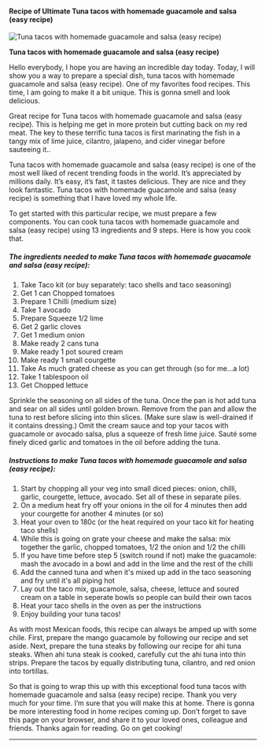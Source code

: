             

#### Recipe of Ultimate Tuna tacos with homemade guacamole and salsa (easy recipe)

![Tuna tacos with homemade guacamole and salsa (easy recipe)](https://img-global.cpcdn.com/recipes/3f3d83136afbd1db/751x532cq70/tuna-tacos-with-homemade-guacamole-and-salsa-easy-recipe-recipe-main-photo.jpg)

**Tuna tacos with homemade guacamole and salsa (easy recipe)**

Hello everybody, I hope you are having an incredible day today. Today, I will show you a way to prepare a special dish, tuna tacos with homemade guacamole and salsa (easy recipe). One of my favorites food recipes. This time, I am going to make it a bit unique. This is gonna smell and look delicious.

Great recipe for Tuna tacos with homemade guacamole and salsa (easy recipe). This is helping me get in more protein but cutting back on my red meat. The key to these terrific tuna tacos is first marinating the fish in a tangy mix of lime juice, cilantro, jalapeno, and cider vinegar before sauteeing it..

Tuna tacos with homemade guacamole and salsa (easy recipe) is one of the most well liked of recent trending foods in the world. It’s appreciated by millions daily. It’s easy, it’s fast, it tastes delicious. They are nice and they look fantastic. Tuna tacos with homemade guacamole and salsa (easy recipe) is something that I have loved my whole life.

To get started with this particular recipe, we must prepare a few components. You can cook tuna tacos with homemade guacamole and salsa (easy recipe) using 13 ingredients and 9 steps. Here is how you cook that.

##### The ingredients needed to make Tuna tacos with homemade guacamole and salsa (easy recipe):

1.  Take Taco kit (or buy separately: taco shells and taco seasoning)
2.  Get 1 can Chopped tomatoes
3.  Prepare 1 Chilli (medium size)
4.  Take 1 avocado
5.  Prepare Squeeze 1/2 lime
6.  Get 2 garlic cloves
7.  Get 1 medium onion
8.  Make ready 2 cans tuna
9.  Make ready 1 pot soured cream
10.  Make ready 1 small courgette
11.  Take As much grated cheese as you can get through (so for me…a lot)
12.  Take 1 tablespoon oil
13.  Get Chopped lettuce

Sprinkle the seasoning on all sides of the tuna. Once the pan is hot add tuna and sear on all sides until golden brown. Remove from the pan and allow the tuna to rest before slicing into thin slices. (Make sure slaw is well-drained if it contains dressing.) Omit the cream sauce and top your tacos with guacamole or avocado salsa, plus a squeeze of fresh lime juice. Sauté some finely diced garlic and tomatoes in the oil before adding the tuna.

##### Instructions to make Tuna tacos with homemade guacamole and salsa (easy recipe):

1.  Start by chopping all your veg into small diced pieces: onion, chilli, garlic, courgette, lettuce, avocado. Set all of these in separate piles.
2.  On a medium heat fry off your onions in the oil for 4 minutes then add your courgette for another 4 minutes (or so)
3.  Heat your oven to 180c (or the heat required on your taco kit for heating taco shells)
4.  While this is going on grate your cheese and make the salsa: mix together the garlic, chopped tomatoes, 1/2 the onion and 1/2 the chilli
5.  If you have time before step 5 (switch round if not) make the guacamole: mash the avocado in a bowl and add in the lime and the rest of the chilli
6.  Add the canned tuna and when it's mixed up add in the taco seasoning and fry until it's all piping hot
7.  Lay out the taco mix, guacamole, salsa, cheese, lettuce and soured cream on a table in seperate bowls so people can build their own tacos
8.  Heat your taco shells in the oven as per the instructions
9.  Enjoy building your tuna tacos!

As with most Mexican foods, this recipe can always be amped up with some chile. First, prepare the mango guacamole by following our recipe and set aside. Next, prepare the tuna steaks by following our recipe for ahi tuna steaks. When ahi tuna steak is cooked, carefully cut the ahi tuna into thin strips. Prepare the tacos by equally distributing tuna, cilantro, and red onion into tortillas.

So that is going to wrap this up with this exceptional food tuna tacos with homemade guacamole and salsa (easy recipe) recipe. Thank you very much for your time. I’m sure that you will make this at home. There is gonna be more interesting food in home recipes coming up. Don’t forget to save this page on your browser, and share it to your loved ones, colleague and friends. Thanks again for reading. Go on get cooking!

* * *